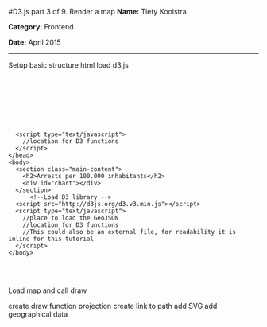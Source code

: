 #D3.js part 3 of 9. Render a map
**Name:** Tiety Kooistra

**Category:** Frontend

**Date:** April 2015

----------------------------------------------------------------------
Setup basic structure
	html
	load d3.js


<pre lang="html">
<!DOCTYPE html>
<html>
	<head>
	  <meta charset="utf-8">
	  <style>
	    .main-content{
	      width: 1000px;
	      margin: 0 auto;
	      text-align: center;
	      font-size: 12px;
	    }
	    .map {
	      display: inline-block;
	      margin: 0 auto;
	      overflow: hidden;
	    }
	  </style>
	  <script type="text/javascript">
	  	//location for D3 functions
	  </script>
	</head>
	<body>
	  <section class="main-content">
	    <h2>Arrests per 100.000 inhabitants</h2>
	    <div id="chart"></div>
	  </section>
	  	  <!--Load D3 library -->
	  <script src="http://d3js.org/d3.v3.min.js"></script>
	  <script type="text/javascript">
	  	//place to load the GeoJSON
	  	//location for D3 functions
	  	//This could also be an external file, for readability it is inline for this tutorial
	  </script>
	</body>
</html>
</pre>

Load map and call draw

create draw function
	projection
		create
		link to path
	add SVG
	add geographical data